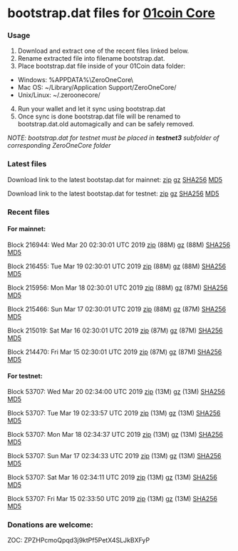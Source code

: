 # bootstrap.dat files for [01coin Core](https://01coin.io)

### Usage

1. Download and extract one of the recent files linked below.
2. Rename extracted file into filename bootstrap.dat.
3. Place bootstrap.dat file inside of your 01Coin data folder:
 - Windows: %APPDATA%\ZeroOneCore\
 - Mac OS: ~/Library/Application Support/ZeroOneCore/
 - Unix/Linux: ~/.zeroonecore/
4. Run your wallet and let it sync using bootstrap.dat
5. Once sync is done bootstrap.dat file will be renamed to bootstrap.dat.old automagically and can be safely removed.

_NOTE: bootstrap.dat for testnet must be placed in **testnet3** subfolder of corresponding ZeroOneCore folder_

### Latest files
Download link to the latest bootstap.dat for mainnet: [zip](https://files.01coin.io/mainnet/bootstrap.dat.zip) [gz](https://files.01coin.io/mainnet/bootstrap.dat.tar.gz) [SHA256](https://files.01coin.io/mainnet/sha256.txt) [MD5](https://files.01coin.io/mainnet/md5.txt)

Download link to the latest bootstap.dat for testnet: [zip](https://files.01coin.io/testnet/bootstrap.dat.zip) [gz](https://files.01coin.io/testnet/bootstrap.dat.tar.gz) [SHA256](https://files.01coin.io/testnet/sha256.txt) [MD5](https://files.01coin.io/testnet/md5.txt)

### Recent files

#### For mainnet:

Block 216944: Wed Mar 20 02:30:01 UTC 2019 [zip](https://files.01coin.io/mainnet/2019-03-20/bootstrap.dat.zip) (88M) [gz](https://files.01coin.io/mainnet/2019-03-20/bootstrap.dat.tar.gz) (88M) [SHA256](https://files.01coin.io/mainnet/2019-03-20/sha256.txt) [MD5](https://files.01coin.io/mainnet/2019-03-20/md5.txt)

Block 216455: Tue Mar 19 02:30:01 UTC 2019 [zip](https://files.01coin.io/mainnet/2019-03-19/bootstrap.dat.zip) (88M) [gz](https://files.01coin.io/mainnet/2019-03-19/bootstrap.dat.tar.gz) (88M) [SHA256](https://files.01coin.io/mainnet/2019-03-19/sha256.txt) [MD5](https://files.01coin.io/mainnet/2019-03-19/md5.txt)

Block 215956: Mon Mar 18 02:30:01 UTC 2019 [zip](https://files.01coin.io/mainnet/2019-03-18/bootstrap.dat.zip) (88M) [gz](https://files.01coin.io/mainnet/2019-03-18/bootstrap.dat.tar.gz) (87M) [SHA256](https://files.01coin.io/mainnet/2019-03-18/sha256.txt) [MD5](https://files.01coin.io/mainnet/2019-03-18/md5.txt)

Block 215466: Sun Mar 17 02:30:01 UTC 2019 [zip](https://files.01coin.io/mainnet/2019-03-17/bootstrap.dat.zip) (88M) [gz](https://files.01coin.io/mainnet/2019-03-17/bootstrap.dat.tar.gz) (87M) [SHA256](https://files.01coin.io/mainnet/2019-03-17/sha256.txt) [MD5](https://files.01coin.io/mainnet/2019-03-17/md5.txt)

Block 215019: Sat Mar 16 02:30:01 UTC 2019 [zip](https://files.01coin.io/mainnet/2019-03-16/bootstrap.dat.zip) (87M) [gz](https://files.01coin.io/mainnet/2019-03-16/bootstrap.dat.tar.gz) (87M) [SHA256](https://files.01coin.io/mainnet/2019-03-16/sha256.txt) [MD5](https://files.01coin.io/mainnet/2019-03-16/md5.txt)

Block 214470: Fri Mar 15 02:30:01 UTC 2019 [zip](https://files.01coin.io/mainnet/2019-03-15/bootstrap.dat.zip) (87M) [gz](https://files.01coin.io/mainnet/2019-03-15/bootstrap.dat.tar.gz) (87M) [SHA256](https://files.01coin.io/mainnet/2019-03-15/sha256.txt) [MD5](https://files.01coin.io/mainnet/2019-03-15/md5.txt)


#### For testnet:

Block 53707: Wed Mar 20 02:34:00 UTC 2019 [zip](https://files.01coin.io/testnet/2019-03-20/bootstrap.dat.zip) (13M) [gz](https://files.01coin.io/testnet/2019-03-20/bootstrap.dat.tar.gz) (13M) [SHA256](https://files.01coin.io/testnet/2019-03-20/sha256.txt) [MD5](https://files.01coin.io/testnet/2019-03-20/md5.txt)

Block 53707: Tue Mar 19 02:33:57 UTC 2019 [zip](https://files.01coin.io/testnet/2019-03-19/bootstrap.dat.zip) (13M) [gz](https://files.01coin.io/testnet/2019-03-19/bootstrap.dat.tar.gz) (13M) [SHA256](https://files.01coin.io/testnet/2019-03-19/sha256.txt) [MD5](https://files.01coin.io/testnet/2019-03-19/md5.txt)

Block 53707: Mon Mar 18 02:34:37 UTC 2019 [zip](https://files.01coin.io/testnet/2019-03-18/bootstrap.dat.zip) (13M) [gz](https://files.01coin.io/testnet/2019-03-18/bootstrap.dat.tar.gz) (13M) [SHA256](https://files.01coin.io/testnet/2019-03-18/sha256.txt) [MD5](https://files.01coin.io/testnet/2019-03-18/md5.txt)

Block 53707: Sun Mar 17 02:34:33 UTC 2019 [zip](https://files.01coin.io/testnet/2019-03-17/bootstrap.dat.zip) (13M) [gz](https://files.01coin.io/testnet/2019-03-17/bootstrap.dat.tar.gz) (13M) [SHA256](https://files.01coin.io/testnet/2019-03-17/sha256.txt) [MD5](https://files.01coin.io/testnet/2019-03-17/md5.txt)

Block 53707: Sat Mar 16 02:34:11 UTC 2019 [zip](https://files.01coin.io/testnet/2019-03-16/bootstrap.dat.zip) (13M) [gz](https://files.01coin.io/testnet/2019-03-16/bootstrap.dat.tar.gz) (13M) [SHA256](https://files.01coin.io/testnet/2019-03-16/sha256.txt) [MD5](https://files.01coin.io/testnet/2019-03-16/md5.txt)

Block 53707: Fri Mar 15 02:33:50 UTC 2019 [zip](https://files.01coin.io/testnet/2019-03-15/bootstrap.dat.zip) (13M) [gz](https://files.01coin.io/testnet/2019-03-15/bootstrap.dat.tar.gz) (13M) [SHA256](https://files.01coin.io/testnet/2019-03-15/sha256.txt) [MD5](https://files.01coin.io/testnet/2019-03-15/md5.txt)


### Donations are welcome:

ZOC: ZPZHPcmoQpqd3j9ktPf5PetX4SLJkBXFyP
